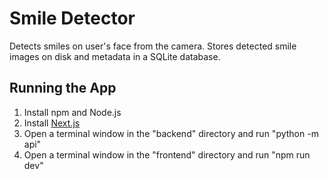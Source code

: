 # Smile Detector

Detects smiles on user's face from the camera. Stores detected smile images on disk and metadata in a SQLite database.

## Running the App

1. Install npm and Node.js
1. Install [Next.js](https://nextjs.org/docs/app/getting-started/installation#manual-installation)
1. Open a terminal window in the "backend" directory and run "python -m api"
1. Open a terminal window in the "frontend" directory and run "npm run dev"
